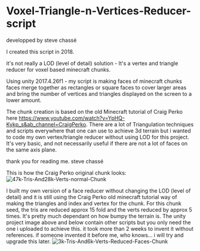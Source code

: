 # Voxel-Triangle-n-Vertices-Reducer-script 

developped by steve chassé

I created this script in 2018.

it's not really a LOD (level of detail) solution - It's a vertex and triangle reducer for voxel based minecraft chunks.

Using unity 2017.4.26f1 - my script is making faces of minecraft chunks faces merge together as rectangles or square faces to cover larger areas and bring the number of vertices and triangles displayed on the screen to a lower amount.

The chunk creation is based on the old Minecraft tutorial of Craig Perko here https://www.youtube.com/watch?v=YpHQ-Kykp_s&ab_channel=CraigPerko. There are a lot of Triangulation techniques and scripts everywhere that one can use to achieve 3d terrain but i wanted to code my own vertex/triangle reducer without using LOD for this project. It's very basic, and not necessarily useful if there are not a lot of faces on the same axis plane.

thank you for reading me.
steve chassé

This is how the Craig Perko original chunk looks:
<img src="https://i.ibb.co/dGnGqm3/47k-Tris-And28k-Verts-normal-Chunk.png" alt="47k-Tris-And28k-Verts-normal-Chunk" border="0">

I built my own version of a face reducer without changing the LOD (level of detail) and it is still using the Craig Perko old minecraft tutorial way of making the triangles and index and vertex for the chunk. For this chunk seed, the tris are reduced approx 15 fold and the verts reduced by approx 5 times. It's pretty much dependant on how bumpy the terrain is. The unity project image above and below contain other scripts but you only need the one i uploaded to achieve this. it took more than 2 weeks to invent it without references. if someone invented it before me, who knows... i will try and upgrade this later.
<img src="https://i.ibb.co/6bR9fv3/3k-Tris-And6k-Verts-Reduced-Faces-Chunk.png" alt="3k-Tris-And6k-Verts-Reduced-Faces-Chunk" border="0">




